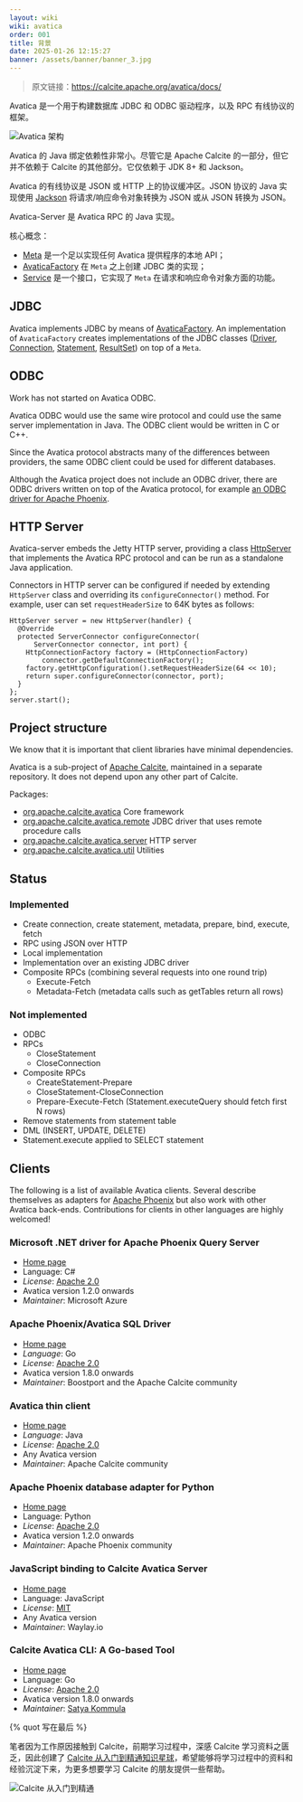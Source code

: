 ```yaml
---
layout: wiki
wiki: avatica
order: 001
title: 背景
date: 2025-01-26 12:15:27
banner: /assets/banner/banner_3.jpg
---
```


> 原文链接：https://calcite.apache.org/avatica/docs/

Avatica 是一个用于构建数据库 JDBC 和 ODBC 驱动程序，以及 RPC 有线协议的框架。

![Avatica 架构](/wiki/avatica/background/avatica-architecture.png)

Avatica 的 Java 绑定依赖性非常小。尽管它是 Apache Calcite 的一部分，但它并不依赖于 Calcite 的其他部分。它仅依赖于 JDK 8+ 和 Jackson。

Avatica 的有线协议是 JSON 或 HTTP 上的协议缓冲区。JSON 协议的 Java 实现使用 [Jackson](https://github.com/FasterXML/jackson) 将请求/响应命令对象转换为 JSON 或从 JSON 转换为 JSON。

Avatica-Server 是 Avatica RPC 的 Java 实现。

核心概念：

- [Meta](https://calcite.apache.org/avatica/javadocAggregate/org/apache/calcite/avatica/Meta.html) 是一个足以实现任何 Avatica 提供程序的本地 API；
- [AvaticaFactory](https://calcite.apache.org/avatica/javadocAggregate/org/apache/calcite/avatica/AvaticaFactory.html) 在 `Meta` 之上创建 JDBC 类的实现；
- [Service](https://calcite.apache.org/avatica/javadocAggregate/org/apache/calcite/avatica/remote/Service.html) 是一个接口，它实现了 `Meta` 在请求和响应命令对象方面的功能。

## JDBC

Avatica implements JDBC by means of [AvaticaFactory](https://calcite.apache.org/avatica/javadocAggregate/org/apache/calcite/avatica/AvaticaFactory.html). An implementation of `AvaticaFactory` creates implementations of the JDBC classes ([Driver](https://docs.oracle.com/javase/8/docs/api//java/sql/Driver.html), [Connection](https://docs.oracle.com/javase/8/docs/api//java/sql/Connection.html), [Statement](https://docs.oracle.com/javase/8/docs/api//java/sql/Statement.html), [ResultSet](https://docs.oracle.com/javase/8/docs/api//java/sql/ResultSet.html)) on top of a `Meta`.

## ODBC

Work has not started on Avatica ODBC.

Avatica ODBC would use the same wire protocol and could use the same server implementation in Java. The ODBC client would be written in C or C++.

Since the Avatica protocol abstracts many of the differences between providers, the same ODBC client could be used for different databases.

Although the Avatica project does not include an ODBC driver, there are ODBC drivers written on top of the Avatica protocol, for example [an ODBC driver for Apache Phoenix](http://hortonworks.com/hadoop-tutorial/bi-apache-phoenix-odbc/).

## HTTP Server

Avatica-server embeds the Jetty HTTP server, providing a class [HttpServer](https://calcite.apache.org/avatica/javadocAggregate/org/apache/calcite/avatica/server/HttpServer.html) that implements the Avatica RPC protocol and can be run as a standalone Java application.

Connectors in HTTP server can be configured if needed by extending `HttpServer` class and overriding its `configureConnector()` method. For example, user can set `requestHeaderSize` to 64K bytes as follows:

```
HttpServer server = new HttpServer(handler) {
  @Override
  protected ServerConnector configureConnector(
      ServerConnector connector, int port) {
    HttpConnectionFactory factory = (HttpConnectionFactory)
        connector.getDefaultConnectionFactory();
    factory.getHttpConfiguration().setRequestHeaderSize(64 << 10);
    return super.configureConnector(connector, port);
  }
};
server.start();
```

## Project structure

We know that it is important that client libraries have minimal dependencies.

Avatica is a sub-project of [Apache Calcite](https://calcite.apache.org/), maintained in a separate repository. It does not depend upon any other part of Calcite.

Packages:

- [org.apache.calcite.avatica](https://calcite.apache.org/avatica/javadocAggregate/org/apache/calcite/avatica/package-summary.html) Core framework
- [org.apache.calcite.avatica.remote](https://calcite.apache.org/avatica/javadocAggregate/org/apache/calcite/avatica/remote/package-summary.html) JDBC driver that uses remote procedure calls
- [org.apache.calcite.avatica.server](https://calcite.apache.org/avatica/javadocAggregate/org/apache/calcite/avatica/server/package-summary.html) HTTP server
- [org.apache.calcite.avatica.util](https://calcite.apache.org/avatica/javadocAggregate/org/apache/calcite/avatica/util/package-summary.html) Utilities

## Status

### Implemented

- Create connection, create statement, metadata, prepare, bind, execute, fetch
- RPC using JSON over HTTP
- Local implementation
- Implementation over an existing JDBC driver
- Composite RPCs (combining several requests into one round trip)
  - Execute-Fetch
  - Metadata-Fetch (metadata calls such as getTables return all rows)

### Not implemented

- ODBC
- RPCs
  - CloseStatement
  - CloseConnection
- Composite RPCs
  - CreateStatement-Prepare
  - CloseStatement-CloseConnection
  - Prepare-Execute-Fetch (Statement.executeQuery should fetch first N rows)
- Remove statements from statement table
- DML (INSERT, UPDATE, DELETE)
- Statement.execute applied to SELECT statement

## Clients

The following is a list of available Avatica clients. Several describe themselves as adapters for [Apache Phoenix](http://phoenix.apache.org/) but also work with other Avatica back-ends. Contributions for clients in other languages are highly welcomed!

### Microsoft .NET driver for Apache Phoenix Query Server

- [Home page](https://github.com/Azure/hdinsight-phoenix-sharp)
- Language: C#
- *License*: [Apache 2.0](https://www.apache.org/licenses/LICENSE-2.0)
- Avatica version 1.2.0 onwards
- *Maintainer*: Microsoft Azure

### Apache Phoenix/Avatica SQL Driver

- [Home page](https://github.com/apache/calcite-avatica-go)
- *Language*: Go
- *License*: [Apache 2.0](https://www.apache.org/licenses/LICENSE-2.0)
- Avatica version 1.8.0 onwards
- *Maintainer*: Boostport and the Apache Calcite community

### Avatica thin client

- [Home page](https://calcite.apache.org/avatica)
- *Language*: Java
- *License*: [Apache 2.0](https://www.apache.org/licenses/LICENSE-2.0)
- Any Avatica version
- *Maintainer*: Apache Calcite community

### Apache Phoenix database adapter for Python

- [Home page](https://phoenix.apache.org/python.html)
- Language: Python
- *License*: [Apache 2.0](https://www.apache.org/licenses/LICENSE-2.0)
- Avatica version 1.2.0 onwards
- *Maintainer*: Apache Phoenix community

### JavaScript binding to Calcite Avatica Server

- [Home page](https://github.com/waylayio/avatica-js)
- Language: JavaScript
- *License*: [MIT](https://opensource.org/licenses/MIT)
- Any Avatica version
- *Maintainer*: Waylay.io

### Calcite Avatica CLI: A Go-based Tool

- [Home page](https://github.com/satyakommula96/calcite-cli)
- Language: Go
- *License*: [Apache 2.0](https://www.apache.org/licenses/LICENSE-2.0)
- Avatica version 1.8.0 onwards
- *Maintainer*: [Satya Kommula](https://github.com/satyakommula96)



{% quot 写在最后 %}

笔者因为工作原因接触到 Calcite，前期学习过程中，深感 Calcite 学习资料之匮乏，因此创建了 [Calcite 从入门到精通知识星球](https://wx.zsxq.com/dweb2/index/group/51128414222814)，希望能够将学习过程中的资料和经验沉淀下来，为更多想要学习 Calcite 的朋友提供一些帮助。

![Calcite 从入门到精通](/assets/xingqiu/calcite_xingqiu.png)